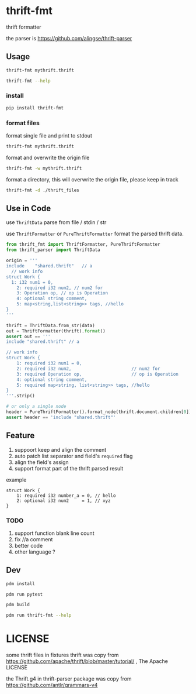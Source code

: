 # thrift-fmt
thrift formatter

the parser is https://github.com/alingse/thrift-parser

## Usage

```bash
thrift-fmt mythrift.thrift
```

```bash
thrift-fmt --help
```

### install

```bash
pip install thrift-fmt
```
### format files

format single file and print to stdout
```bash
thrift-fmt mythrift.thrift
```

format and overwrite the origin file
```bash
thrift-fmt -w mythrift.thrift
```

format a directory, this will overwrite the origin file, please keep in track
```bash
thrift-fmt -d ./thrift_files
```

## Use in Code

use `ThriftData` parse from file / stdin / str

use `ThriftFormatter` or `PureThriftFormatter` format the parsed thrift data.

```python
from thrift_fmt import ThriftFormatter, PureThriftFormatter
from thrift_parser import ThriftData

origin = '''
include    "shared.thrift"   // a
  // work info
struct Work {
  1: i32 num1 = 0,
    2: required i32 num2, // num2 for
    3: Operation op, // op is Operation
    4: optional string comment,
    5: map<string,list<string>> tags, //hello
}
'''

thrift = ThriftData.from_str(data)
out = ThriftFormatter(thrift).format()
assert out == '''
include "shared.thrift" // a

// work info
struct Work {
    1: required i32 num1 = 0,
    2: required i32 num2,                       // num2 for
    3: required Operation op,                   // op is Operation
    4: optional string comment,
    5: required map<string, list<string>> tags, //hello
}
'''.strip()

# or only a single node
header = PureThriftFormatter().format_node(thrift.document.children[0])
assert header == 'include "shared.thrift"'
```

## Feature

1. suppoort keep and align the comment
2. auto patch list separator and field's `required` flag
3. align the field's assign
4. support format part of the thrift parsed result

example
```
struct Work {
    1: required i32 number_a = 0, // hello
    2: optional i32 num2     = 1, // xyz
}
```

### TODO

1. support function blank line count
2. fix //a comment
3. better code
4. other language ?

## Dev

```bash
pdm install

pdm run pytest

pdm build

pdm run thrift-fmt --help
```
# LICENSE

some thrift files in fixtures thrift was copy from https://github.com/apache/thrift/blob/master/tutorial/ , The Apache LICENSE

the Thrift.g4 in thrift-parser package was copy from https://github.com/antlr/grammars-v4
